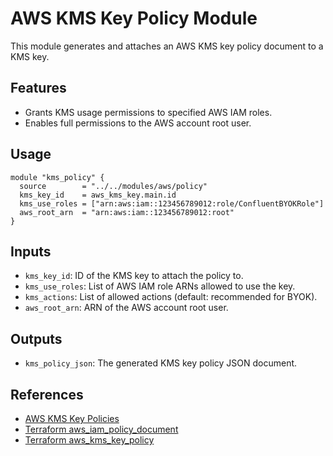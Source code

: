 # AWS KMS Key Policy Module

This module generates and attaches an AWS KMS key policy document to a KMS key.

## Features

- Grants KMS usage permissions to specified AWS IAM roles.
- Enables full permissions to the AWS account root user.

## Usage

```hcl
module "kms_policy" {
  source        = "../../modules/aws/policy"
  kms_key_id    = aws_kms_key.main.id
  kms_use_roles = ["arn:aws:iam::123456789012:role/ConfluentBYOKRole"]
  aws_root_arn  = "arn:aws:iam::123456789012:root"
}
```

## Inputs

- `kms_key_id`: ID of the KMS key to attach the policy to.
- `kms_use_roles`: List of AWS IAM role ARNs allowed to use the key.
- `kms_actions`: List of allowed actions (default: recommended for BYOK).
- `aws_root_arn`: ARN of the AWS account root user.

## Outputs

- `kms_policy_json`: The generated KMS key policy JSON document.

## References

- [AWS KMS Key Policies](https://docs.aws.amazon.com/kms/latest/developerguide/key-policies.html)
- [Terraform aws_iam_policy_document](https://registry.terraform.io/providers/hashicorp/aws/latest/docs/data-sources/iam_policy_document)
- [Terraform aws_kms_key_policy](https://registry.terraform.io/providers/hashicorp/aws/latest/docs/resources/kms_key_policy)
